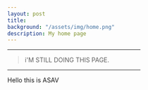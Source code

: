 ```yaml
---
layout: post
title: 
background: "/assets/img/home.png"
description: My home page
---
```


<hr width="60%">

<blockquote>
<p>i'M STILL DOING THIS PAGE.</p>
</blockquote>

<hr width="60%">

<p>Hello this is ASAV </p>